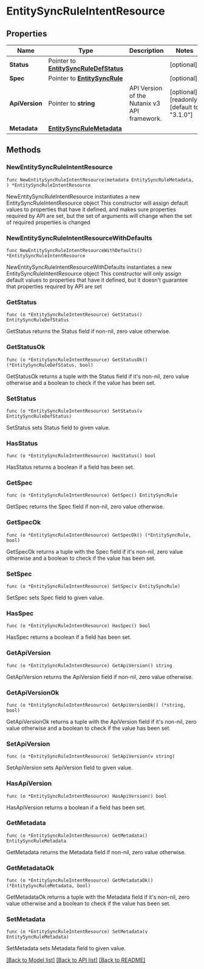 # EntitySyncRuleIntentResource

## Properties

Name | Type | Description | Notes
------------ | ------------- | ------------- | -------------
**Status** | Pointer to [**EntitySyncRuleDefStatus**](EntitySyncRuleDefStatus.md) |  | [optional] 
**Spec** | Pointer to [**EntitySyncRule**](EntitySyncRule.md) |  | [optional] 
**ApiVersion** | Pointer to **string** | API Version of the Nutanix v3 API framework. | [optional] [readonly] [default to "3.1.0"]
**Metadata** | [**EntitySyncRuleMetadata**](EntitySyncRuleMetadata.md) |  | 

## Methods

### NewEntitySyncRuleIntentResource

`func NewEntitySyncRuleIntentResource(metadata EntitySyncRuleMetadata, ) *EntitySyncRuleIntentResource`

NewEntitySyncRuleIntentResource instantiates a new EntitySyncRuleIntentResource object
This constructor will assign default values to properties that have it defined,
and makes sure properties required by API are set, but the set of arguments
will change when the set of required properties is changed

### NewEntitySyncRuleIntentResourceWithDefaults

`func NewEntitySyncRuleIntentResourceWithDefaults() *EntitySyncRuleIntentResource`

NewEntitySyncRuleIntentResourceWithDefaults instantiates a new EntitySyncRuleIntentResource object
This constructor will only assign default values to properties that have it defined,
but it doesn't guarantee that properties required by API are set

### GetStatus

`func (o *EntitySyncRuleIntentResource) GetStatus() EntitySyncRuleDefStatus`

GetStatus returns the Status field if non-nil, zero value otherwise.

### GetStatusOk

`func (o *EntitySyncRuleIntentResource) GetStatusOk() (*EntitySyncRuleDefStatus, bool)`

GetStatusOk returns a tuple with the Status field if it's non-nil, zero value otherwise
and a boolean to check if the value has been set.

### SetStatus

`func (o *EntitySyncRuleIntentResource) SetStatus(v EntitySyncRuleDefStatus)`

SetStatus sets Status field to given value.

### HasStatus

`func (o *EntitySyncRuleIntentResource) HasStatus() bool`

HasStatus returns a boolean if a field has been set.

### GetSpec

`func (o *EntitySyncRuleIntentResource) GetSpec() EntitySyncRule`

GetSpec returns the Spec field if non-nil, zero value otherwise.

### GetSpecOk

`func (o *EntitySyncRuleIntentResource) GetSpecOk() (*EntitySyncRule, bool)`

GetSpecOk returns a tuple with the Spec field if it's non-nil, zero value otherwise
and a boolean to check if the value has been set.

### SetSpec

`func (o *EntitySyncRuleIntentResource) SetSpec(v EntitySyncRule)`

SetSpec sets Spec field to given value.

### HasSpec

`func (o *EntitySyncRuleIntentResource) HasSpec() bool`

HasSpec returns a boolean if a field has been set.

### GetApiVersion

`func (o *EntitySyncRuleIntentResource) GetApiVersion() string`

GetApiVersion returns the ApiVersion field if non-nil, zero value otherwise.

### GetApiVersionOk

`func (o *EntitySyncRuleIntentResource) GetApiVersionOk() (*string, bool)`

GetApiVersionOk returns a tuple with the ApiVersion field if it's non-nil, zero value otherwise
and a boolean to check if the value has been set.

### SetApiVersion

`func (o *EntitySyncRuleIntentResource) SetApiVersion(v string)`

SetApiVersion sets ApiVersion field to given value.

### HasApiVersion

`func (o *EntitySyncRuleIntentResource) HasApiVersion() bool`

HasApiVersion returns a boolean if a field has been set.

### GetMetadata

`func (o *EntitySyncRuleIntentResource) GetMetadata() EntitySyncRuleMetadata`

GetMetadata returns the Metadata field if non-nil, zero value otherwise.

### GetMetadataOk

`func (o *EntitySyncRuleIntentResource) GetMetadataOk() (*EntitySyncRuleMetadata, bool)`

GetMetadataOk returns a tuple with the Metadata field if it's non-nil, zero value otherwise
and a boolean to check if the value has been set.

### SetMetadata

`func (o *EntitySyncRuleIntentResource) SetMetadata(v EntitySyncRuleMetadata)`

SetMetadata sets Metadata field to given value.



[[Back to Model list]](../README.md#documentation-for-models) [[Back to API list]](../README.md#documentation-for-api-endpoints) [[Back to README]](../README.md)


